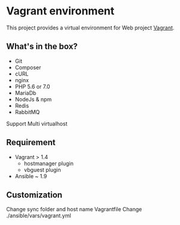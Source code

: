 # Vagrant environment

This project provides a virtual environment for Web project
[Vagrant](https://www.vagrantup.com).

## What's in the box?

- Git
- Composer
- cURL
- nginx
- PHP 5.6 or 7.0
- MariaDb
- NodeJs & npm
- Redis
- RabbitMQ

Support Multi virtualhost

## Requirement

- Vagrant > 1.4
    + hostmanager plugin
    + vbguest plugin
- Ansible ~ 1.9

## Customization

Change sync folder and host name Vagrantfile
Change ./ansible/vars/vagrant.yml